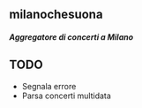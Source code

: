 ## milanochesuona
##### Aggregatore di concerti a Milano

## TODO
* Segnala errore
* Parsa concerti multidata
